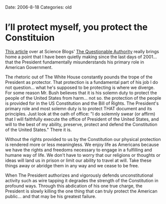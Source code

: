Date: 2006-8-18
Categories: old

# I’ll protect myself, you protect the Constituion

<a href="http://scienceblogs.com/authority/2006/08/the_president_and_the_constitu.php">This article</a> over at Science Blogs' <a href="http://scienceblogs.com/authority/">The Questionable Authority</a> really brings home a point that I have been quietly making since the last days of 2001... that the President fundamentally misunderstands his primary role in American Government.

The rhetoric out of The White House constantly pounds the trope of the President as protector.  That protection is a fundamental part of his job I do not question... what he's supposed to be protecting is where we diverge.  For some reason Mr. Bush believes that it is his solemn duty to protect the people of the United States from harm... not so.  the protection of the people is provided for in the US Constitution and the Bill of Rights.  The President's primary role and most solemn duty is to protect THAT document and its principles.  Just look at the oath of office: "I do solemnly swear (or affirm) that I will faithfully execute the office of President of the United States, and will to the best of my ability, preserve, protect and defend the Constitution of the United States."  There it is.

Without the rights provided to us by the Constitution our physical protection is rendered more or less meaningless.  We enjoy life as Americans because we have the rights and freedoms necessary to engage in a fulfilling and humane way of life.  We don't have to worry that our religions or thoughts or ideas will land us in prison or limit our ability to travel at will.  Take these things away or abridge them in any way and we cease to be free.

When The President authorizes and vigorously defends unconstitutional activity such as wire tapping it degrades the strength of the Constitution in profound ways.  Through this abdication of his one true charge, the President is slowly killing the one thing that can truly protect the American public... and that may be his greatest failure.

